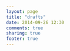 ```yaml
---
layout: page
title: "drafts"
date: 2014-09-26 12:30
comments: true
sharing: true
footer: true
---
```


